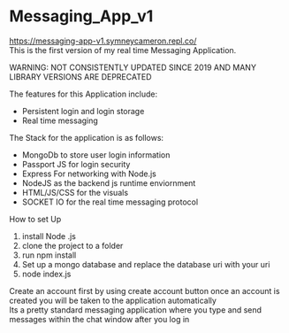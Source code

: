 # Messaging_App_v1
https://messaging-app-v1.symneycameron.repl.co/
<br>This is the first version of my real time Messaging Application.

WARNING: NOT CONSISTENTLY UPDATED SINCE 2019 AND MANY LIBRARY VERSIONS ARE DEPRECATED


The features for this Application include:
* Persistent login and login storage
* Real time messaging

The Stack for the application is as follows:
* MongoDb to store user login information
* Passport JS for login security
* Express For networking with Node.js
* NodeJS as the backend js runtime enviornment
* HTML/JS/CSS for the visuals
* SOCKET IO for the real time messaging protocol

How to set Up
1) install Node .js
2) clone the project to a folder
3) run npm install
4) Set up a mongo database and replace the database uri with your uri
5) node index.js

Create an account first by using create account button once an account is created you will be taken to the application automatically <br>
Its a pretty standard messaging application where you type and send messages within the chat window after you log in



